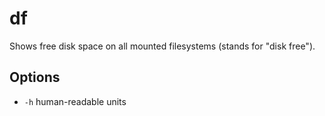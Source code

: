 # df

Shows free disk space on all mounted filesystems (stands for "disk free").

## Options

* `-h` human-readable units
